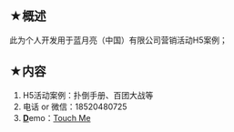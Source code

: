 ## ★概述
此为个人开发用于蓝月亮（中国）有限公司营销活动H5案例；

## ★内容
1. H5活动案例：扑倒手册、百团大战等
2. 电话 or 微信：18520480725
3. <b><u>D</u></b>emo：<a href="https://hongzhi725.github.io/hongzhi725/">Touch Me</a>
